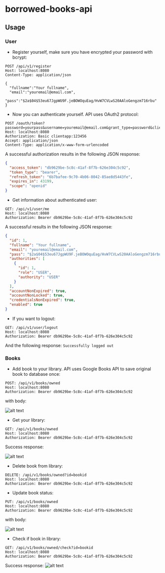 # borrowed-books-api 

## Usage

### User

* Register yourself, make sure you have encrypted your password with bcrypt:

```HTTP
POST /api/v1/register
Host: localhost:8080
Content-Type: application/json

{
  "fullname":"Your fullname",
  "email":"youremail@email.com",
  "pass":"$2a$04$53eu67JgpWU9F.jeBOWOquEag/HvW7CVLwS20AAloGengzm716rbu"
}
```

* Now you can authenticate yourself. API uses OAuth2 protocol:

```HTTP
POST /oauth/token?password=yourpass&username=youremail@email.com&grant_type=password&client_secret=123456&client_id=clientapp
Host: localhost:8080
Authorization: Basic clientapp:123456
Accept: application/json
Content-Type: application/x-www-form-urlencoded
```
A successful authorization results in the following JSON response:
```JSON
{
  "access_token": "db9629be-5c8c-41af-8f7b-626e304c5c92",
  "token_type": "bearer",
  "refresh_token": "6b7bafee-9c70-4b06-8042-85ae8d5443fe",
  "expires_in": 43199,
  "scope": "openid"
}
```

* Get information about authenticated user:
```HTTP
GET: /api/v1/user/me
Host: localhost:8080
Authorization: Bearer db9629be-5c8c-41af-8f7b-626e304c5c92
```
A successful results in the following JSON response:
```JSON
{
  "id": 1,
  "fullname": "Your fullname",
  "email": "youremail@email.com", 
  "pass": "$2a$04$53eu67JgpWU9F.jeBOWOquEag/HvW7CVLwS20AAloGengzm716rbu",
  "authorities": [
    {
      "id": 1,
      "role": "USER",
      "authority": "USER"
    }
  ],
  "accountNonExpired": true,
  "accountNonLocked": true,
  "credentialsNonExpired": true,
  "enabled": true
}
```
* If you want to logout:
```HTTP
GET: /api/v1/user/logout
Host: localhost:8080
Authorization: Bearer db9629be-5c8c-41af-8f7b-626e304c5c92
```
And the following response:
`Successfully logged out`

### Books
* Add book to your library. API uses Google Books API to save original book to database once:
```HTTP
POST: /api/v1/books/owned
Host: localhost:8080
Authorization: Bearer db9629be-5c8c-41af-8f7b-626e304c5c92
```
with body:

![alt text](https://github.com/vadimstrukov/borrowed-books-api/blob/develop/git_images/add_book.png "Adding book to your library")

* Get your library:
```HTTP
GET: /api/v1/books/owned
Host: localhost:8080
Authorization: Bearer db9629be-5c8c-41af-8f7b-626e304c5c92
```
Success response:

![alt text](https://github.com/vadimstrukov/borrowed-books-api/blob/develop/git_images/library_response.png "Getting your library")

* Delete book from library: 
```HTTP
DELETE: /api/v1/books/owned?id=bookid
Host: localhost:8080
Authorization: Bearer db9629be-5c8c-41af-8f7b-626e304c5c92
```

* Update book status: 
```HTTP
PUT: /api/v1/books/owned
Host: localhost:8080
Authorization: Bearer db9629be-5c8c-41af-8f7b-626e304c5c92
```
with body:

![alt text](https://github.com/vadimstrukov/borrowed-books-api/blob/develop/git_images/add_book.png "Adding book to your library")

* Check if book in library:
```HTTP
GET: /api/v1/books/owned/check?id=bookid
Host: localhost:8080
Authorization: Bearer db9629be-5c8c-41af-8f7b-626e304c5c92
```
Success response:
![alt text](https://github.com/vadimstrukov/borrowed-books-api/blob/develop/git_images/check_book.png)
